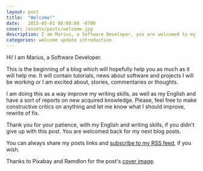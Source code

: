 ```yaml
---
layout: post
title:  "Welcome!"
date:   2015-05-01 08:00:00 -0700
cover: /assets/posts/welcome.jpg
description: I am Marius, a Software Developer, you are welcomed to my blog.
categories: welcome update introduction
---
```


Hi! I am Marius, a Software Developer.

This is the beginning of a blog which will hopefully help you as much as it will help me. It will contain tutorials, news about software and projects I will be working or I am excited about, stories, commentaries or thoughts.

I am doing this as a way improve my writing skills, as well as my English and have a sort of reports on new acquired knowledge. Please, feel free to make constructive critics on anything and let me know what I should improve, rewrite of fix.

Thank you for your patience, with my English and writing skills, if you didn't give up with this post. You are welcomed back for my next blog posts.

You can always share my posts links and [subscribe to my RSS feed](/feed.xml), if you wish.

Thanks to Pixabay and Ramdlon for the post's [cover image](https://pixabay.com/photo-1347886).

